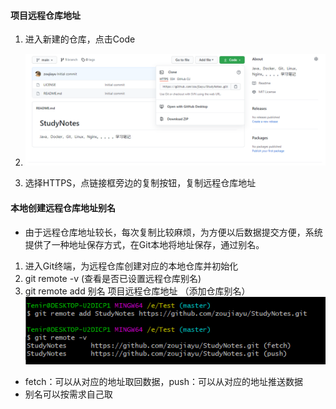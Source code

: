 #### 项目远程仓库地址
1. 进入新建的仓库，点击Code
2. ![image-20210506100623945](images/6.在本地创建远程仓库地址的别名/image-20210506100623945.png)

3. 选择HTTPS，点链接框旁边的复制按钮，复制远程仓库地址

#### 本地创建远程仓库地址别名
+ 由于远程仓库地址较长，每次复制比较麻烦，为方便以后数据提交方便，系统提供了一种地址保存方式，在Git本地将地址保存，通过别名。

1. 进入Git终端，为远程仓库创建对应的本地仓库并初始化
2. git remote -v	(查看是否已设置远程仓库别名)
3. git remote add 别名 项目远程仓库地址	（添加仓库别名）
![image-20210506101853831](images/6.在本地创建远程仓库地址的别名/image-20210506101853831.png)
+ fetch：可以从对应的地址取回数据，push：可以从对应的地址推送数据
+ 别名可以按需求自己取
